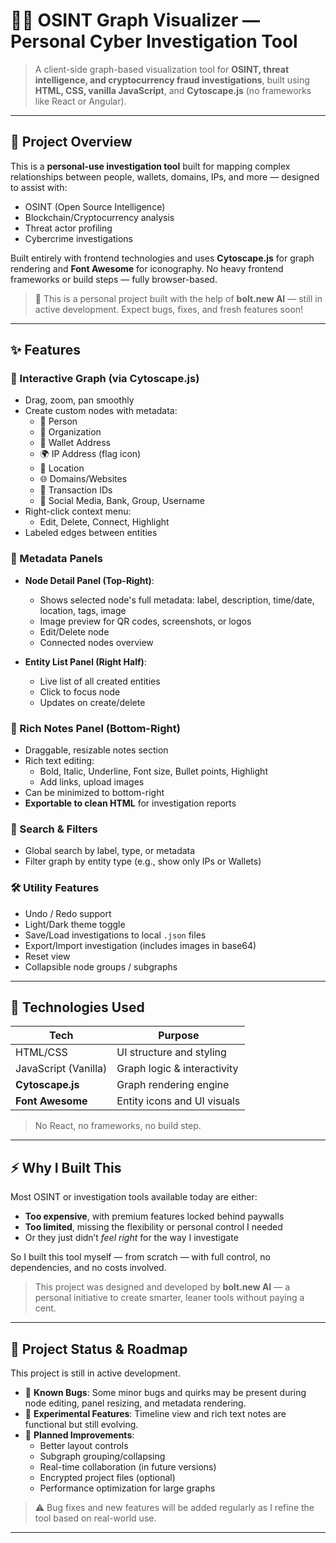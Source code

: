 # 🕵️‍♂️ OSINT Graph Visualizer — Personal Cyber Investigation Tool

> A client-side graph-based visualization tool for **OSINT, threat intelligence, and cryptocurrency fraud investigations**, built using **HTML, CSS, vanilla JavaScript**, and **Cytoscape.js** (no frameworks like React or Angular).


---

## 🎯 Project Overview

This is a **personal-use investigation tool** built for mapping complex relationships between people, wallets, domains, IPs, and more — designed to assist with:

- OSINT (Open Source Intelligence)
- Blockchain/Cryptocurrency analysis
- Threat actor profiling
- Cybercrime investigations

Built entirely with frontend technologies and uses **Cytoscape.js** for graph rendering and **Font Awesome** for iconography. No heavy frontend frameworks or build steps — fully browser-based.

> 🚀 This is a personal project built with the help of **bolt.new AI** — still in active development. Expect bugs, fixes, and fresh features soon!

---

## ✨ Features

### 🧠 Interactive Graph (via Cytoscape.js)

- Drag, zoom, pan smoothly
- Create custom nodes with metadata:
  - 👤 Person
  - 🏢 Organization
  - 💸 Wallet Address
  - 🌍 IP Address (flag icon)
  - 📍 Location
  - 🌐 Domains/Websites
  - 🧾 Transaction IDs
  - 📱 Social Media, Bank, Group, Username
- Right-click context menu:
  - Edit, Delete, Connect, Highlight
- Labeled edges between entities

### 📑 Metadata Panels

- **Node Detail Panel (Top-Right)**:
  - Shows selected node's full metadata: label, description, time/date, location, tags, image
  - Image preview for QR codes, screenshots, or logos
  - Edit/Delete node
  - Connected nodes overview

- **Entity List Panel (Right Half)**:
  - Live list of all created entities
  - Click to focus node
  - Updates on create/delete

### 📝 Rich Notes Panel (Bottom-Right)

- Draggable, resizable notes section
- Rich text editing:
  - Bold, Italic, Underline, Font size, Bullet points, Highlight
  - Add links, upload images
- Can be minimized to bottom-right
- **Exportable to clean HTML** for investigation reports

### 🔎 Search & Filters

- Global search by label, type, or metadata
- Filter graph by entity type (e.g., show only IPs or Wallets)

### 🛠️ Utility Features

- Undo / Redo support
- Light/Dark theme toggle
- Save/Load investigations to local `.json` files
- Export/Import investigation (includes images in base64)
- Reset view
- Collapsible node groups / subgraphs

---

## 🧾 Technologies Used

| Tech             | Purpose                    |
|------------------|-----------------------------|
| HTML/CSS         | UI structure and styling    |
| JavaScript (Vanilla) | Graph logic & interactivity |
| **Cytoscape.js** | Graph rendering engine      |
| **Font Awesome** | Entity icons and UI visuals |

> No React, no frameworks, no build step.

---

## ⚡ Why I Built This

Most OSINT or investigation tools available today are either:
- **Too expensive**, with premium features locked behind paywalls
- **Too limited**, missing the flexibility or personal control I needed
- Or they just didn’t *feel right* for the way I investigate

So I built this tool myself — from scratch — with full control, no dependencies, and no costs involved.

> This project was designed and developed by **bolt.new AI** — a personal initiative to create smarter, leaner tools without paying a cent.

---

## 🚧 Project Status & Roadmap

This project is still in active development.

- 🐞 **Known Bugs**: Some minor bugs and quirks may be present during node editing, panel resizing, and metadata rendering.
- 🧪 **Experimental Features**: Timeline view and rich text notes are functional but still evolving.
- 🔧 **Planned Improvements**:
  - Better layout controls
  - Subgraph grouping/collapsing
  - Real-time collaboration (in future versions)
  - Encrypted project files (optional)
  - Performance optimization for large graphs

> ⚠️ Bug fixes and new features will be added regularly as I refine the tool based on real-world use.

---



